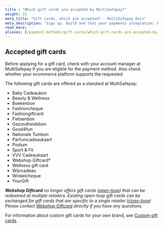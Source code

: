 ```yaml
---
title : "Which gift cards are accepted by MultiSafepay?"
weight: 25
meta_title: "Gift cards, which are accepted? - MultiSafepay Docs"
meta_description: "Sign up. Build and test your payments integration. Explore our products and services. Use our API Reference, SDKs, and wrappers. Get support."
read_more: '.'
aliases: [/payment-methods/gift-cards/which-gift-cards-are-accepted-by-multisafepay/]
---
```

## Accepted gift cards
Before applying for a gift card, check with your account manager at MultiSafepay if you are eligible for the payment method. Also check whether your ecommerce platform supports the requested.

The following gift cards are offered as a standard at MultiSafepay:

* Baby Cadeaubon
* Beauty & Wellness
* Boekenbon
* Fashioncheque 
* Fashiongiftcard
* Fietsenbon 
* Gezondheidsbon 
* Good4fun
* Nationale Tuinbon
* Parfumcadeaukaart 
* Podium
* Sport & Fit 
* VVV Cadeaukaart 
* Webshop Giftcard*
* Wellness gift card 
* Wijncadeau 
* Winkelcheque 
* YourGift

_**Webshop Giftcard** no longer offers gift cards ([open-loop](/payment-methods/prepaid-cards/gift-cards/#open-loop-vs-closed-loop)) that can be redeemed at multiple retailers. Existing open-loop gift cards can be exchanged for gift cards that are specific to a single retailer ([close-loop](/payment-methods/prepaid-cards/gift-cards/#open-loop-vs-closed-loop)) Please contact [Webshop Giftcard](https://www.webshopgiftcard.nl/contact) directly if you have any questions._

For information about custom gift cards for your own brand, see [Custom gift cards](/payment-methods/prepaid-cards/gift-cards/custom-gift-cards).
